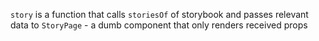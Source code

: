 `story` is a function that calls `storiesOf` of storybook and passes
relevant data to `StoryPage` - a dumb component that only renders received
props
